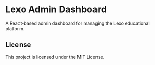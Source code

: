 # Lexo Admin Dashboard

A React-based admin dashboard for managing the Lexo educational platform.

## License

This project is licensed under the MIT License.
